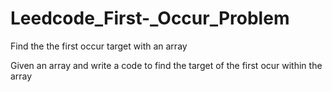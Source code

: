 # Leedcode_First-_Occur_Problem
Find the the first occur target with an array

Given an array and write a code to find the target of the first ocur within the array
